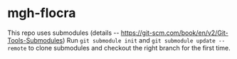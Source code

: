 # mgh-flocra

This repo uses submodules (details -- https://git-scm.com/book/en/v2/Git-Tools-Submodules)
Run `git submodule init` and `git submodule update --remote` to clone submodules and checkout the right branch for the first time.